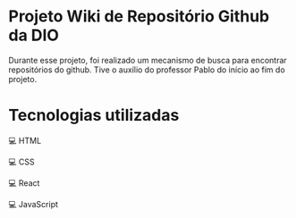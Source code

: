 # Projeto Wiki de Repositório Github da DIO

Durante esse projeto, foi realizado um mecanismo de busca para encontrar repositórios do github. Tive o auxílio do professor Pablo do início ao fim do projeto.

# Tecnologias utilizadas

💻 HTML  

💻 CSS  

💻 React  

💻 JavaScript  
